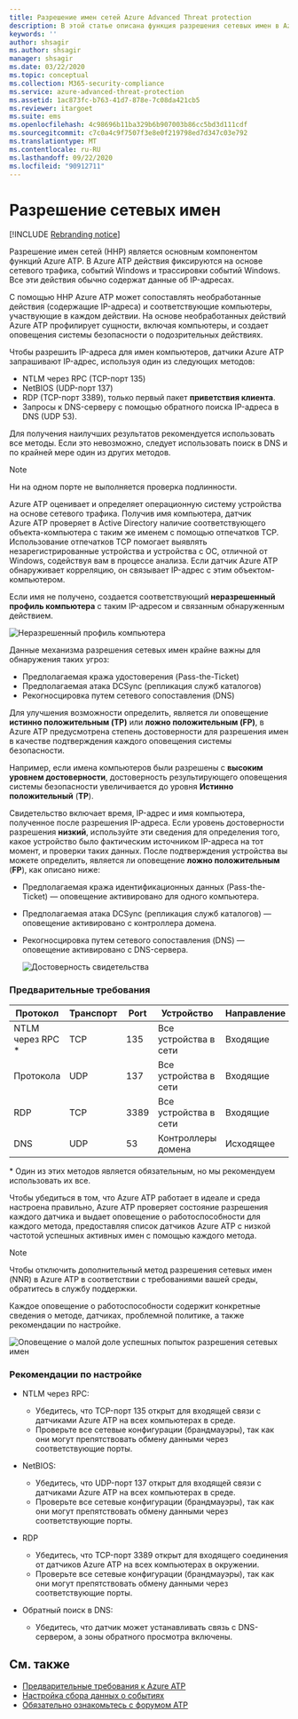 ```yaml
---
title: Разрешение имен сетей Azure Advanced Threat protection
description: В этой статье описана функция разрешения сетевых имен в Azure ATP и способы ее использования.
keywords: ''
author: shsagir
ms.author: shsagir
manager: shsagir
ms.date: 03/22/2020
ms.topic: conceptual
ms.collection: M365-security-compliance
ms.service: azure-advanced-threat-protection
ms.assetid: 1ac873fc-b763-41d7-878e-7c08da421cb5
ms.reviewer: itargoet
ms.suite: ems
ms.openlocfilehash: 4c98696b11ba329b6b907003b86cc5bd3d111cdf
ms.sourcegitcommit: c7c0a4c9f7507f3e8e0f219798ed7d347c03e792
ms.translationtype: MT
ms.contentlocale: ru-RU
ms.lasthandoff: 09/22/2020
ms.locfileid: "90912711"
---
```

# <a name="what-is-network-name-resolution"></a>Разрешение сетевых имен

[!INCLUDE [Rebranding notice](includes/rebranding.md)]

Разрешение имен сетей (ННР) является основным компонентом функций Azure ATP. В Azure ATP действия фиксируются на основе сетевого трафика, событий Windows и трассировки событий Windows. Все эти действия обычно содержат данные об IP-адресах.

С помощью ННР Azure ATP может сопоставлять необработанные действия (содержащие IP-адреса) и соответствующие компьютеры, участвующие в каждом действии. На основе необработанных действий Azure ATP профилирует сущности, включая компьютеры, и создает оповещения системы безопасности о подозрительных действиях.

Чтобы разрешить IP-адреса для имен компьютеров, датчики Azure ATP запрашивают IP-адрес, используя один из следующих методов:

- NTLM через RPC (TCP-порт 135)
- NetBIOS (UDP-порт 137)
- RDP (TCP-порт 3389), только первый пакет **приветствия клиента**.
- Запросы к DNS-серверу с помощью обратного поиска IP-адреса в DNS (UDP 53).

Для получения наилучших результатов рекомендуется использовать все методы. Если это невозможно, следует использовать поиск в DNS и по крайней мере один из других методов.

> [!NOTE]
> Ни на одном порте не выполняется проверка подлинности.

Azure ATP оценивает и определяет операционную систему устройства на основе сетевого трафика. Получив имя компьютера, датчик Azure ATP проверяет в Active Directory наличие соответствующего объекта-компьютера с таким же именем с помощью отпечатков TCP. Использование отпечатков TCP помогает выявлять незарегистрированные устройства и устройства с ОС, отличной от Windows, содействуя вам в процессе анализа.
Если датчик Azure ATP обнаруживает корреляцию, он связывает IP-адрес с этим объектом-компьютером.

Если имя не получено, создается соответствующий **неразрешенный профиль компьютера** с таким IP-адресом и связанным обнаруженным действием.

![Неразрешенный профиль компьютера](media/unresolved-computer-profile.png)

Данные механизма разрешения сетевых имен крайне важны для обнаружения таких угроз:

- Предполагаемая кража удостоверения (Pass-the-Ticket)
- Предполагаемая атака DCSync (репликация служб каталогов)
- Рекогносцировка путем сетевого сопоставления (DNS)

Для улучшения возможности определить, является ли оповещение **истинно положительным (TP)** или **ложно положительным (FP)**, в Azure ATP предусмотрена степень достоверности для разрешения имен в качестве подтверждения каждого оповещения системы безопасности.

Например, если имена компьютеров были разрешены с **высоким уровнем достоверности**, достоверность результирующего оповещения системы безопасности увеличивается до уровня **Истинно положительный** (**TP**).

Свидетельство включает время, IP-адрес и имя компьютера, полученное после разрешения IP-адреса. Если уровень достоверности разрешения **низкий**, используйте эти сведения для определения того, какое устройство было фактическим источником IP-адреса на тот момент, и проверки таких данных.
После подтверждения устройства вы можете определить, является ли оповещение **ложно положительным** (**FP**), как описано ниже:

- Предполагаемая кража идентификационных данных (Pass-the-Ticket) — оповещение активировано для одного компьютера.
- Предполагаемая атака DCSync (репликация служб каталогов) — оповещение активировано с контроллера домена.
- Рекогносцировка путем сетевого сопоставления (DNS) — оповещение активировано с DNS-сервера.

    ![Достоверность свидетельства](media/nnr-high-certainty.png)

### <a name="prerequisites"></a>Предварительные требования

|Протокол|Транспорт|Port|Устройство|Направление|
|--------|--------|------|-------|------|
|NTLM через RPC *|TCP|135|Все устройства в сети|Входящие|
|Протокола|UDP|137|Все устройства в сети|Входящие|
|RDP|TCP|3389|Все устройства в сети|Входящие|
|DNS|UDP|53|Контроллеры домена|Исходящее|

\* Один из этих методов является обязательным, но мы рекомендуем использовать их все.

Чтобы убедиться в том, что Azure ATP работает в идеале и среда настроена правильно, Azure ATP проверяет состояние разрешения каждого датчика и выдает оповещение о работоспособности для каждого метода, предоставляя список датчиков Azure ATP с низкой частотой успешных активных имен с помощью каждого метода.

> [!NOTE]
> Чтобы отключить дополнительный метод разрешения сетевых имен (NNR) в Azure ATP в соответствии с требованиями вашей среды, обратитесь в службу поддержки.

Каждое оповещение о работоспособности содержит конкретные сведения о методе, датчиках, проблемной политике, а также рекомендации по настройке.

![Оповещение о малой доле успешных попыток разрешения сетевых имен](media/atp-nnr-success-rate.png)

### <a name="configuration-recommendations"></a>Рекомендации по настройке

- NTLM через RPC:
  - Убедитесь, что TCP-порт 135 открыт для входящей связи с датчиками Azure ATP на всех компьютерах в среде.
  - Проверьте все сетевые конфигурации (брандмауэры), так как они могут препятствовать обмену данными через соответствующие порты.

- NetBIOS:
  - Убедитесь, что UDP-порт 137 открыт для входящей связи с датчиками Azure ATP на всех компьютерах в среде.
  - Проверьте все сетевые конфигурации (брандмауэры), так как они могут препятствовать обмену данными через соответствующие порты.
- RDP
  - Убедитесь, что TCP-порт 3389 открыт для входящего соединения от датчиков Azure ATP на всех компьютерах в окружении.
  - Проверьте все сетевые конфигурации (брандмауэры), так как они могут препятствовать обмену данными через соответствующие порты.
- Обратный поиск в DNS:
  - Убедитесь, что датчик может устанавливать связь с DNS-сервером, а зоны обратного просмотра включены.

## <a name="see-also"></a>См. также

- [Предварительные требования к Azure ATP](prerequisites.md)
- [Настройка сбора данных о событиях](configure-event-collection.md)
- [Обязательно ознакомьтесь с форумом ATP](https://aka.ms/azureatpcommunity)
